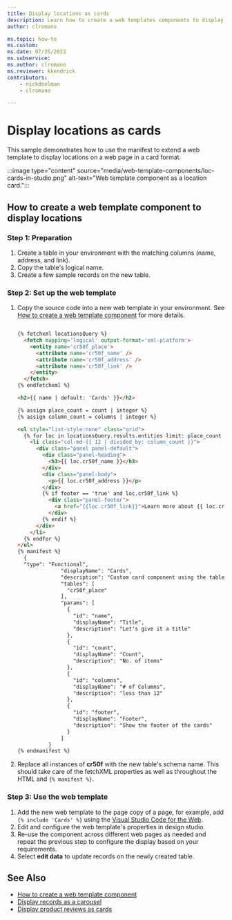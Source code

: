 ```yaml
---
title: Display locations as cards
description: Learn how to create a web templates components to display locations in Power Pages.
author: clromano

ms.topic: how-to
ms.custom: 
ms.date: 07/25/2023
ms.subservice:
ms.author: clromano
ms.reviewer: kkendrick
contributors:
    - nickdoelman
    - clromano

---
```


# Display locations as cards

This sample demonstrates how to use the manifest to extend a web template to display locations on a web page in a card format.

:::image type="content" source="media/web-template-components/loc-cards-in-studio.png" alt-text="Web template component as a location card.":::

## How to create a web template component to display locations

### Step 1: Preparation

1. Create a table in your environment with the matching columns (name, address, and link). 
1. Copy the table's logical name.
1. Create a few sample records on the new table.

### Step 2: Set up the web template

1. Copy the source code into a new web template in your environment. See [How to create a web template component](web-templates-as-components-how-to.md) for more details.

    ```html
    
    {% fetchxml locationsQuery %}
      <fetch mapping='logical' output-format='xml-platform'>
        <entity name='cr50f_place'>
          <attribute name='cr50f_name' />
          <attribute name='cr50f_address' />
          <attribute name='cr50f_link' />
        </entity>
      </fetch>
    {% endfetchxml %}
    
    <h2>{{ name | default: 'Cards' }}</h2>
    
    {% assign place_count = count | integer %}
    {% assign column_count = columns | integer %}
    
    <ul style="list-style:none" class="grid">
      {% for loc in locationsQuery.results.entities limit: place_count %}
        <li class="col-md-{{ 12 | divided_by: column_count }}">
          <div class="panel panel-default">
            <div class="panel-heading">
              <h3>{{ loc.cr50f_name }}</h3>
            </div>
            <div class="panel-body">
              <p>{{ loc.cr50f_address }}</p>
            </div>
            {% if footer == 'true' and loc.cr50f_link %}
              <div class="panel-footer">
                <a href="{{loc.cr50f_link}}">Learn more about {{ loc.cr50f_name }}</a>
              </div>
            {% endif %}
          </div>
        </li>
      {% endfor %}
    </ul>
    {% manifest %}
      {
      "type": "Functional",
                  "displayName": "Cards",
                  "description": "Custom card component using the table 'Place' as the data source",
                  "tables": [
                    "cr50f_place"
                  ],
                  "params": [
                    {
                      "id": "name",
                      "displayName": "Title",
                      "description": "Let's give it a title"
                    },
                    {
                      "id": "count",
                      "displayName": "Count",
                      "description": "No. of items"
                    },
                    {
                      "id": "columns",
                      "displayName": "# of Columns",
                      "description": "less than 12"
                    },
                    {
                      "id": "footer",
                      "displayName": "Footer",
                      "description": "Show the footer of the cards"
                    }
                  ]
              }
    {% endmanifest %}
    ```

1. Replace all instances of **cr50f** with the new table's schema name. This should take care of the fetchXML properties as well as throughout the HTML and `{% manifest %}`.
    
### Step 3: Use the web template

1. Add the new web template to the page copy of a page, for example, add `{% include 'Cards' %}` using the [Visual Studio Code for the Web](./visual-studio-code-editor.md).
1. Edit and configure the web template's properties in design studio.
1. Re-use the component across different web pages as needed and repeat the previous step to configure the display based on your requirements.
1. Select **edit data** to update records on the newly created table.

## See Also

- [How to create a web template component](web-templates-as-components-how-to.md)
- [Display records as a carousel](web-templates-as-components-carousel.md)
- [Display product reviews as cards](web-templates-as-components-product-reviews.md)
